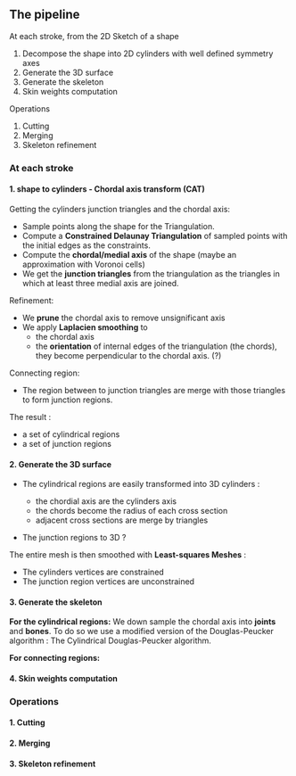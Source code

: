 ## The pipeline

At each stroke, from the 2D Sketch of a shape
1. Decompose the shape into 2D cylinders with well defined symmetry axes
2. Generate the 3D surface
3. Generate the skeleton
4. Skin weights computation

Operations
1. Cutting
2. Merging
3. Skeleton refinement


### At each stroke

#### 1. shape to cylinders - Chordal axis transform (CAT)

Getting the cylinders junction triangles and the chordal axis:
- Sample points along the shape for the Triangulation.
- Compute a **Constrained Delaunay Triangulation** of sampled points with the initial edges as the constraints.
- Compute the **chordal/medial axis** of the shape (maybe an approximation with Voronoi cells)
- We get the **junction triangles** from the triangulation as the triangles in which at least three medial axis are joined.

Refinement:
- We **prune** the chordal axis to remove unsignificant axis
- We apply **Laplacien smoothing** to
    - the chordal axis 
    - the **orientation** of internal edges of the triangulation (the chords), they become perpendicular to the chordal axis. (?)

Connecting region:
- The region between to junction triangles are merge with those triangles to form junction regions.

The result :
- a set of cylindrical regions
- a set of junction regions

#### 2. Generate the 3D surface

- The cylindrical regions are easily transformed into 3D cylinders :
  - the chordial axis are the cylinders axis
  - the chords become the radius of each cross section
  - adjacent cross sections are merge by triangles

- The junction regions to 3D ?

The entire mesh is then smoothed with **Least-squares Meshes** :
- The cylinders vertices are constrained
- The junction region vertices are unconstrained

#### 3. Generate the skeleton

**For the cylindrical regions:**
We down sample the chordal axis into **joints** and **bones**. To do so we use a modified version of the Douglas-Peucker algorithm : The Cylindrical Douglas-Peucker algorithm.

**For connecting regions:**

#### 4. Skin weights computation


### Operations

#### 1. Cutting

#### 2. Merging

#### 3. Skeleton refinement
